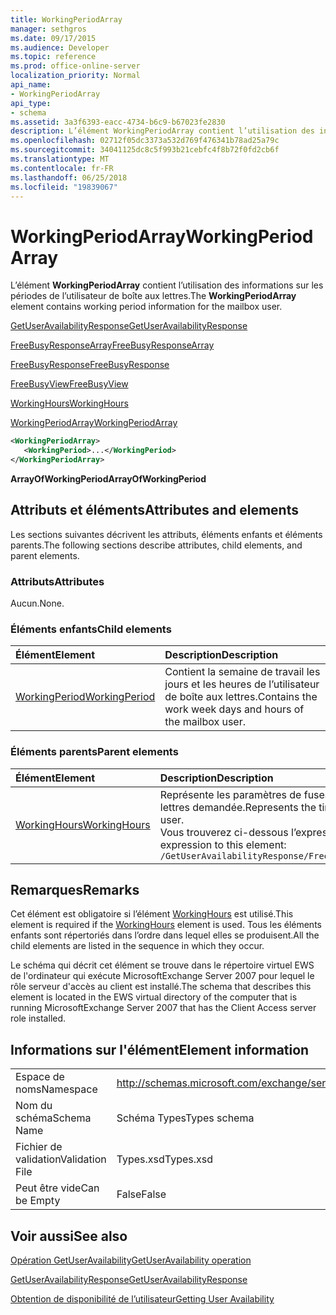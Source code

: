 ```yaml
---
title: WorkingPeriodArray
manager: sethgros
ms.date: 09/17/2015
ms.audience: Developer
ms.topic: reference
ms.prod: office-online-server
localization_priority: Normal
api_name:
- WorkingPeriodArray
api_type:
- schema
ms.assetid: 3a3f6393-eacc-4734-b6c9-b67023fe2830
description: L’élément WorkingPeriodArray contient l’utilisation des informations sur les périodes de l’utilisateur de boîte aux lettres.
ms.openlocfilehash: 02712f05dc3373a532d769f476341b78ad25a79c
ms.sourcegitcommit: 34041125dc8c5f993b21cebfc4f8b72f0fd2cb6f
ms.translationtype: MT
ms.contentlocale: fr-FR
ms.lasthandoff: 06/25/2018
ms.locfileid: "19839067"
---
```

# <a name="workingperiodarray"></a><span data-ttu-id="18c62-103">WorkingPeriodArray</span><span class="sxs-lookup"><span data-stu-id="18c62-103">WorkingPeriodArray</span></span>

<span data-ttu-id="18c62-104">L’élément **WorkingPeriodArray** contient l’utilisation des informations sur les périodes de l’utilisateur de boîte aux lettres.</span><span class="sxs-lookup"><span data-stu-id="18c62-104">The **WorkingPeriodArray** element contains working period information for the mailbox user.</span></span> 
  
[<span data-ttu-id="18c62-105">GetUserAvailabilityResponse</span><span class="sxs-lookup"><span data-stu-id="18c62-105">GetUserAvailabilityResponse</span></span>](getuseravailabilityresponse.md)
  
[<span data-ttu-id="18c62-106">FreeBusyResponseArray</span><span class="sxs-lookup"><span data-stu-id="18c62-106">FreeBusyResponseArray</span></span>](freebusyresponsearray.md)
  
[<span data-ttu-id="18c62-107">FreeBusyResponse</span><span class="sxs-lookup"><span data-stu-id="18c62-107">FreeBusyResponse</span></span>](freebusyresponse.md)
  
[<span data-ttu-id="18c62-108">FreeBusyView</span><span class="sxs-lookup"><span data-stu-id="18c62-108">FreeBusyView</span></span>](freebusyview.md)
  
[<span data-ttu-id="18c62-109">WorkingHours</span><span class="sxs-lookup"><span data-stu-id="18c62-109">WorkingHours</span></span>](workinghours-ex15websvcsotherref.md)
  
[<span data-ttu-id="18c62-110">WorkingPeriodArray</span><span class="sxs-lookup"><span data-stu-id="18c62-110">WorkingPeriodArray</span></span>](workingperiodarray.md)
  
```xml
<WorkingPeriodArray>
   <WorkingPeriod>...</WorkingPeriod>
</WorkingPeriodArray>
```

 <span data-ttu-id="18c62-111">**ArrayOfWorkingPeriod**</span><span class="sxs-lookup"><span data-stu-id="18c62-111">**ArrayOfWorkingPeriod**</span></span>
## <a name="attributes-and-elements"></a><span data-ttu-id="18c62-112">Attributs et éléments</span><span class="sxs-lookup"><span data-stu-id="18c62-112">Attributes and elements</span></span>

<span data-ttu-id="18c62-113">Les sections suivantes décrivent les attributs, éléments enfants et éléments parents.</span><span class="sxs-lookup"><span data-stu-id="18c62-113">The following sections describe attributes, child elements, and parent elements.</span></span>
  
### <a name="attributes"></a><span data-ttu-id="18c62-114">Attributs</span><span class="sxs-lookup"><span data-stu-id="18c62-114">Attributes</span></span>

<span data-ttu-id="18c62-115">Aucun.</span><span class="sxs-lookup"><span data-stu-id="18c62-115">None.</span></span>
  
### <a name="child-elements"></a><span data-ttu-id="18c62-116">Éléments enfants</span><span class="sxs-lookup"><span data-stu-id="18c62-116">Child elements</span></span>

|<span data-ttu-id="18c62-117">**Élément**</span><span class="sxs-lookup"><span data-stu-id="18c62-117">**Element**</span></span>|<span data-ttu-id="18c62-118">**Description**</span><span class="sxs-lookup"><span data-stu-id="18c62-118">**Description**</span></span>|
|:-----|:-----|
|[<span data-ttu-id="18c62-119">WorkingPeriod</span><span class="sxs-lookup"><span data-stu-id="18c62-119">WorkingPeriod</span></span>](workingperiod.md) <br/> |<span data-ttu-id="18c62-120">Contient la semaine de travail les jours et les heures de l’utilisateur de boîte aux lettres.</span><span class="sxs-lookup"><span data-stu-id="18c62-120">Contains the work week days and hours of the mailbox user.</span></span>  <br/> |
   
### <a name="parent-elements"></a><span data-ttu-id="18c62-121">Éléments parents</span><span class="sxs-lookup"><span data-stu-id="18c62-121">Parent elements</span></span>

|<span data-ttu-id="18c62-122">**Élément**</span><span class="sxs-lookup"><span data-stu-id="18c62-122">**Element**</span></span>|<span data-ttu-id="18c62-123">**Description**</span><span class="sxs-lookup"><span data-stu-id="18c62-123">**Description**</span></span>|
|:-----|:-----|
|[<span data-ttu-id="18c62-124">WorkingHours</span><span class="sxs-lookup"><span data-stu-id="18c62-124">WorkingHours</span></span>](workinghours-ex15websvcsotherref.md) <br/> |<span data-ttu-id="18c62-125">Représente les paramètres de fuseau horaire et les heures de travail pour l’utilisateur de boîte aux lettres demandée.</span><span class="sxs-lookup"><span data-stu-id="18c62-125">Represents the time zone settings and working hours for the requested mailbox user.</span></span>  <br/> <span data-ttu-id="18c62-126">Vous trouverez ci-dessous l’expression XPath pour cet élément :</span><span class="sxs-lookup"><span data-stu-id="18c62-126">The following is the XPath expression to this element:</span></span>  <br/>  `/GetUserAvailabilityResponse/FreeBusyResponseArray/FreeBusyResponse/FreeBusyView/WorkingHours` <br/> |
   
## <a name="remarks"></a><span data-ttu-id="18c62-127">Remarques</span><span class="sxs-lookup"><span data-stu-id="18c62-127">Remarks</span></span>

<span data-ttu-id="18c62-128">Cet élément est obligatoire si l’élément [WorkingHours](workinghours-ex15websvcsotherref.md) est utilisé.</span><span class="sxs-lookup"><span data-stu-id="18c62-128">This element is required if the [WorkingHours](workinghours-ex15websvcsotherref.md) element is used.</span></span> <span data-ttu-id="18c62-129">Tous les éléments enfants sont répertoriés dans l’ordre dans lequel elles se produisent.</span><span class="sxs-lookup"><span data-stu-id="18c62-129">All the child elements are listed in the sequence in which they occur.</span></span> 
  
<span data-ttu-id="18c62-130">Le schéma qui décrit cet élément se trouve dans le répertoire virtuel EWS de l'ordinateur qui exécute MicrosoftExchange Server 2007 pour lequel le rôle serveur d'accès au client est installé.</span><span class="sxs-lookup"><span data-stu-id="18c62-130">The schema that describes this element is located in the EWS virtual directory of the computer that is running MicrosoftExchange Server 2007 that has the Client Access server role installed.</span></span>
  
## <a name="element-information"></a><span data-ttu-id="18c62-131">Informations sur l'élément</span><span class="sxs-lookup"><span data-stu-id="18c62-131">Element information</span></span>

|||
|:-----|:-----|
|<span data-ttu-id="18c62-132">Espace de noms</span><span class="sxs-lookup"><span data-stu-id="18c62-132">Namespace</span></span>  <br/> |http://schemas.microsoft.com/exchange/services/2006/types  <br/> |
|<span data-ttu-id="18c62-133">Nom du schéma</span><span class="sxs-lookup"><span data-stu-id="18c62-133">Schema Name</span></span>  <br/> |<span data-ttu-id="18c62-134">Schéma Types</span><span class="sxs-lookup"><span data-stu-id="18c62-134">Types schema</span></span>  <br/> |
|<span data-ttu-id="18c62-135">Fichier de validation</span><span class="sxs-lookup"><span data-stu-id="18c62-135">Validation File</span></span>  <br/> |<span data-ttu-id="18c62-136">Types.xsd</span><span class="sxs-lookup"><span data-stu-id="18c62-136">Types.xsd</span></span>  <br/> |
|<span data-ttu-id="18c62-137">Peut être vide</span><span class="sxs-lookup"><span data-stu-id="18c62-137">Can be Empty</span></span>  <br/> |<span data-ttu-id="18c62-138">False</span><span class="sxs-lookup"><span data-stu-id="18c62-138">False</span></span>  <br/> |
   
## <a name="see-also"></a><span data-ttu-id="18c62-139">Voir aussi</span><span class="sxs-lookup"><span data-stu-id="18c62-139">See also</span></span>



[<span data-ttu-id="18c62-140">Opération GetUserAvailability</span><span class="sxs-lookup"><span data-stu-id="18c62-140">GetUserAvailability operation</span></span>](getuseravailability-operation.md)
  
[<span data-ttu-id="18c62-141">GetUserAvailabilityResponse</span><span class="sxs-lookup"><span data-stu-id="18c62-141">GetUserAvailabilityResponse</span></span>](getuseravailabilityresponse.md)


[<span data-ttu-id="18c62-142">Obtention de disponibilité de l’utilisateur</span><span class="sxs-lookup"><span data-stu-id="18c62-142">Getting User Availability</span></span>](http://msdn.microsoft.com/library/d4133fcb-9b0f-4e6b-aadf-a389da83516a%28Office.15%29.aspx)

